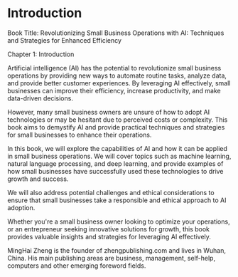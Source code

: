 # Introduction

Book Title: Revolutionizing Small Business Operations with AI: Techniques and Strategies for Enhanced Efficiency

Chapter 1: Introduction

Artificial intelligence (AI) has the potential to revolutionize small business operations by providing new ways to automate routine tasks, analyze data, and provide better customer experiences. By leveraging AI effectively, small businesses can improve their efficiency, increase productivity, and make data-driven decisions.

However, many small business owners are unsure of how to adopt AI technologies or may be hesitant due to perceived costs or complexity. This book aims to demystify AI and provide practical techniques and strategies for small businesses to enhance their operations.

In this book, we will explore the capabilities of AI and how it can be applied in small business operations. We will cover topics such as machine learning, natural language processing, and deep learning, and provide examples of how small businesses have successfully used these technologies to drive growth and success.

We will also address potential challenges and ethical considerations to ensure that small businesses take a responsible and ethical approach to AI adoption.

Whether you're a small business owner looking to optimize your operations, or an entrepreneur seeking innovative solutions for growth, this book provides valuable insights and strategies for leveraging AI effectively.

MingHai Zheng is the founder of zhengpublishing.com and lives in Wuhan, China. His main publishing areas are business, management, self-help, computers and other emerging foreword fields.

